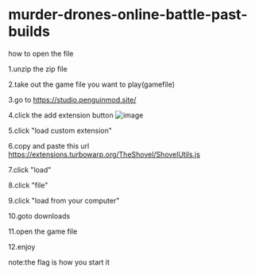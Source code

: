 # murder-drones-online-battle-past-builds

how to open the file

1.unzip the zip file

2.take out the game file you want to play(gamefile)

3.go to https://studio.penguinmod.site/	

4.click the add extension button
![image](https://codehs.com/uploads/df30279432e759ed6eca4acd8a2d795e)	

5.click "load custom extension"	

6.copy and paste this url https://extensions.turbowarp.org/TheShovel/ShovelUtils.js	


7.click "load"	

8.click "file"	

9.click "load from your computer"	

10.goto downloads	

11.open the game file	

12.enjoy

note:the flag is how you start it
